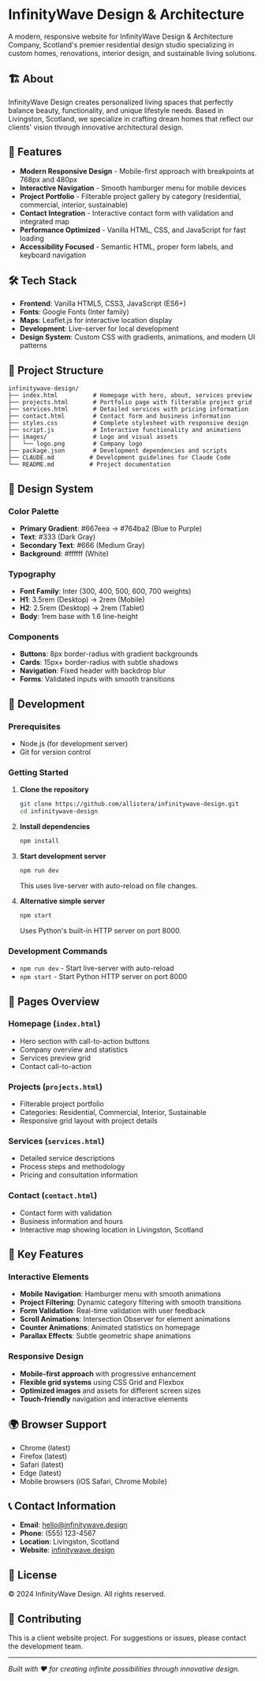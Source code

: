 # InfinityWave Design & Architecture

A modern, responsive website for InfinityWave Design & Architecture Company, Scotland's premier residential design studio specializing in custom homes, renovations, interior design, and sustainable living solutions.

## 🏗️ About

InfinityWave Design creates personalized living spaces that perfectly balance beauty, functionality, and unique lifestyle needs. Based in Livingston, Scotland, we specialize in crafting dream homes that reflect our clients' vision through innovative architectural design.

## 🚀 Features

- **Modern Responsive Design** - Mobile-first approach with breakpoints at 768px and 480px
- **Interactive Navigation** - Smooth hamburger menu for mobile devices
- **Project Portfolio** - Filterable project gallery by category (residential, commercial, interior, sustainable)
- **Contact Integration** - Interactive contact form with validation and integrated map
- **Performance Optimized** - Vanilla HTML, CSS, and JavaScript for fast loading
- **Accessibility Focused** - Semantic HTML, proper form labels, and keyboard navigation

## 🛠️ Tech Stack

- **Frontend**: Vanilla HTML5, CSS3, JavaScript (ES6+)
- **Fonts**: Google Fonts (Inter family)
- **Maps**: Leaflet.js for interactive location display
- **Development**: Live-server for local development
- **Design System**: Custom CSS with gradients, animations, and modern UI patterns

## 📁 Project Structure

```
infinitywave-design/
├── index.html          # Homepage with hero, about, services preview
├── projects.html       # Portfolio page with filterable project grid
├── services.html       # Detailed services with pricing information
├── contact.html        # Contact form and business information
├── styles.css          # Complete stylesheet with responsive design
├── script.js           # Interactive functionality and animations
├── images/             # Logo and visual assets
│   └── logo.png        # Company logo
├── package.json        # Development dependencies and scripts
├── CLAUDE.md          # Development guidelines for Claude Code
└── README.md          # Project documentation
```

## 🎨 Design System

### Color Palette
- **Primary Gradient**: #667eea → #764ba2 (Blue to Purple)
- **Text**: #333 (Dark Gray)
- **Secondary Text**: #666 (Medium Gray)
- **Background**: #ffffff (White)

### Typography
- **Font Family**: Inter (300, 400, 500, 600, 700 weights)
- **H1**: 3.5rem (Desktop) → 2rem (Mobile)
- **H2**: 2.5rem (Desktop) → 2rem (Tablet)
- **Body**: 1rem base with 1.6 line-height

### Components
- **Buttons**: 8px border-radius with gradient backgrounds
- **Cards**: 15px+ border-radius with subtle shadows
- **Navigation**: Fixed header with backdrop blur
- **Forms**: Validated inputs with smooth transitions

## 🚀 Development

### Prerequisites
- Node.js (for development server)
- Git for version control

### Getting Started

1. **Clone the repository**
   ```bash
   git clone https://github.com/allistera/infinitywave-design.git
   cd infinitywave-design
   ```

2. **Install dependencies**
   ```bash
   npm install
   ```

3. **Start development server**
   ```bash
   npm run dev
   ```
   This uses live-server with auto-reload on file changes.

4. **Alternative simple server**
   ```bash
   npm start
   ```
   Uses Python's built-in HTTP server on port 8000.

### Development Commands

- `npm run dev` - Start live-server with auto-reload
- `npm start` - Start Python HTTP server on port 8000

## 📱 Pages Overview

### Homepage (`index.html`)
- Hero section with call-to-action buttons
- Company overview and statistics
- Services preview grid
- Contact call-to-action

### Projects (`projects.html`)
- Filterable project portfolio
- Categories: Residential, Commercial, Interior, Sustainable
- Responsive grid layout with project details

### Services (`services.html`)
- Detailed service descriptions
- Process steps and methodology
- Pricing and consultation information

### Contact (`contact.html`)
- Contact form with validation
- Business information and hours
- Interactive map showing location in Livingston, Scotland

## 🎯 Key Features

### Interactive Elements
- **Mobile Navigation**: Hamburger menu with smooth animations
- **Project Filtering**: Dynamic category filtering with smooth transitions
- **Form Validation**: Real-time validation with user feedback
- **Scroll Animations**: Intersection Observer for element animations
- **Counter Animations**: Animated statistics on homepage
- **Parallax Effects**: Subtle geometric shape animations

### Responsive Design
- **Mobile-first approach** with progressive enhancement
- **Flexible grid systems** using CSS Grid and Flexbox
- **Optimized images** and assets for different screen sizes
- **Touch-friendly** navigation and interactive elements

## 🌍 Browser Support

- Chrome (latest)
- Firefox (latest)
- Safari (latest)
- Edge (latest)
- Mobile browsers (iOS Safari, Chrome Mobile)

## 📞 Contact Information

- **Email**: hello@infinitywave.design
- **Phone**: (555) 123-4567
- **Location**: Livingston, Scotland
- **Website**: [infinitywave.design](https://infinitywave.design)

## 📄 License

© 2024 InfinityWave Design. All rights reserved.

## 🤝 Contributing

This is a client website project. For suggestions or issues, please contact the development team.

---

*Built with ❤️ for creating infinite possibilities through innovative design.*